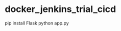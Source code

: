 # docker_jenkins_trial_cicd


<!-- # app.run(host="0.0.0.0", port="8090")     #used for customizing port no. -->
<!-- In local -->
<!-- run the below command in terminal -->
pip install Flask
python app.py


<!-- Added single and multi stage build files for backup -->
<!-- docker build -t go_single .
docker images
docker run -it -d --name single_cont go_single
docker exec -it single_cont bash
docker logs <container_id> -->

